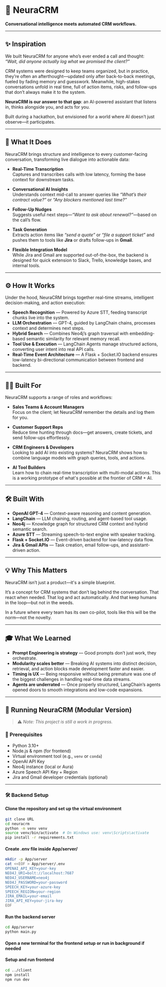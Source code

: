 # 🧠 NeuraCRM  
**Conversational intelligence meets automated CRM workflows.**

---

## ✨ Inspiration

We built NeuraCRM for anyone who’s ever ended a call and thought:  
*“Wait, did anyone actually log what we promised the client?”*

CRM systems were designed to keep teams organized, but in practice, they’re often an afterthought—updated only after back-to-back meetings, fueled by fading memory and guesswork. Meanwhile, high-stakes conversations unfold in real time, full of action items, risks, and follow-ups that don’t always make it to the system.

**NeuraCRM is our answer to that gap**: an AI-powered assistant that listens in, thinks alongside you, and acts for you.

Built during a hackathon, but envisioned for a world where AI doesn’t just observe—it participates.

---

## 🧩 What It Does

NeuraCRM brings structure and intelligence to every customer-facing conversation, transforming live dialogue into actionable data:

- **Real-Time Transcription**  
  Captures and transcribes calls with low latency, forming the base context for downstream tasks.

- **Conversational AI Insights**  
  Understands context mid-call to answer queries like *“What’s their contract value?”* or *“Any blockers mentioned last time?”*

- **Follow-Up Nudges**  
  Suggests useful next steps—*“Want to ask about renewal?”*—based on the call’s flow.

- **Task Generation**  
  Extracts action items like *“send a quote”* or *“file a support ticket”* and pushes them to tools like **Jira** or drafts follow-ups in **Gmail**.

- **Flexible Integration Model**  
  While Jira and Gmail are supported out-of-the-box, the backend is designed for quick extension to Slack, Trello, knowledge bases, and internal tools.

---

## ⚙️ How It Works

Under the hood, NeuraCRM brings together real-time streams, intelligent decision-making, and action execution:

- **Speech Recognition** — Powered by Azure STT, feeding transcript chunks live into the system.
- **LLM Orchestration** — GPT-4, guided by LangChain chains, processes context and determines next steps.
- **Hybrid Search** — Combines Neo4j’s graph traversal with embedding-based semantic similarity for relevant memory recall.
- **Tool Use & Execution** — LangChain Agents manage structured actions, converting user intent into real API calls.
- **Real-Time Event Architecture** — A Flask + Socket.IO backend ensures low-latency bi-directional communication between frontend and backend.

---

## 🧑‍💼 Built For

NeuraCRM supports a range of roles and workflows:

- **Sales Teams & Account Managers**  
  Focus on the client; let NeuraCRM remember the details and log them for you.

- **Customer Support Reps**  
  Reduce time hunting through docs—get answers, create tickets, and send follow-ups effortlessly.

- **CRM Engineers & Developers**  
  Looking to add AI into existing systems? NeuraCRM shows how to combine language models with graph queries, tools, and actions.

- **AI Tool Builders**  
  Learn how to chain real-time transcription with multi-modal actions. This is a working prototype of what's possible at the frontier of CRM + AI.

---

## 🛠️ Built With

- **OpenAI GPT-4** — Context-aware reasoning and content generation.
- **LangChain** — LLM chaining, routing, and agent-based tool usage.
- **Neo4j** — Knowledge graph for structured CRM context and hybrid semantic search.
- **Azure STT** — Streaming speech-to-text engine with speaker tracking.
- **Flask + Socket.IO** — Event-driven backend for low-latency data flow.
- **Jira & Gmail APIs** — Task creation, email follow-ups, and assistant-driven action.

---

## 💡 Why This Matters

NeuraCRM isn’t just a product—it's a simple blueprint.

It’s a concept for CRM systems that don’t lag behind the conversation. That react when needed. That log and act automatically. And that keep humans in the loop—but not in the weeds.

In a future where every team has its own co-pilot, tools like this will be the norm—not the novelty.

---

## 🎓 What We Learned

- **Prompt Engineering is strategy** — Good prompts don’t just work, they orchestrate.
- **Modularity scales better** — Breaking AI systems into distinct decision, retrieval, and action blocks made development faster and easier.
- **Timing is UX** — Being responsive without being premature was one of the biggest challenges in handling real-time data streams.
- **Agents are underrated** — Once properly structured, LangChain’s agents opened doors to smooth integrations and low-code expansions.

---

## 🚀 Running NeuraCRM (Modular Version)

> ⚠️ *Note: This project is still a work in progress.*

### 🔧 Prerequisites

- Python 3.10+
- Node.js & npm (for frontend)
- Virtual environment tool (e.g., `venv` or `conda`)
- OpenAI API Key
- Neo4j instance (local or Aura)
- Azure Speech API Key + Region
- Jira and Gmail developer credentials (optional)

---

### 🛠 Backend Setup

#### Clone the repository and set up the virtual environment
```bash
git clone URL
cd neuracrm
python -m venv venv
source venv/bin/activate  # On Windows use: venv\Scripts\activate
pip install -r requirements.txt
```

#### Create .env file inside App/server/
```bash
mkdir -p App/server
cat <<EOF > App/server/.env
OPENAI_API_KEY=your-key
NEO4J_URI=bolt://localhost:7687
NEO4J_USERNAME=neo4j
NEO4J_PASSWORD=your-password
SPEECH_KEY=your-azure-key
SPEECH_REGION=your-region
JIRA_EMAIL=your-email
JIRA_API_KEY=your-jira-key
EOF
```

#### Run the backend server
```bash
cd App/server
python main.py
```

#### Open a new terminal for the frontend setup or run in background if needed

#### Setup and run frontend
```bash
cd ../client
npm install
npm run dev
```